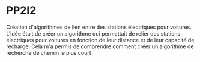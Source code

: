 # PP2I2
Création d'algorithmes de lien entre des stations électriques pour voitures. L'idée était de créer un algorithme qui permettait de relier des stations électriques pour voitures en fonction de leur distance et de leur capacité de recharge. Cela m'a permis de comprendre comment créer un algorithme de recherche de chemin le plus court
